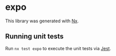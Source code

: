 # expo

This library was generated with [Nx](https://nx.dev).

## Running unit tests

Run `nx test expo` to execute the unit tests via [Jest](https://jestjs.io).
